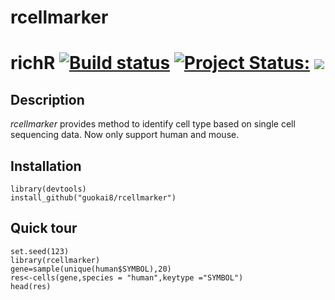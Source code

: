 # rcellmarker
# richR <a href="https://travis-ci.org/guokai8/rcellmarker"><img src="https://travis-ci.org/guokai8/rcellmarker.svg" alt="Build status"></a>  [![Project Status:](http://www.repostatus.org/badges/latest/active.svg)](http://www.repostatus.org/#active)  [![](https://img.shields.io/badge/devel%20version-0.0.3-green.svg)](https://github.com/guokai8/rcellmarker) 
## Description
_rcellmarker_ provides method to identify cell type based on single cell sequencing data.  Now only support human and mouse.
## Installation
```
library(devtools)
install_github("guokai8/rcellmarker")
``` 
## Quick tour
```{r}
set.seed(123)   
library(rcellmarker)   
gene=sample(unique(human$SYMBOL),20)
res<-cells(gene,species = "human",keytype ="SYMBOL")
head(res)
```       
